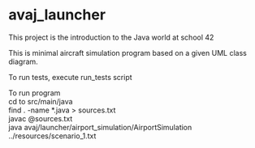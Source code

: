 # avaj_launcher
This project is the introduction to the Java world at school 42

This is minimal aircraft simulation program based on a given UML class diagram. 

To run tests, execute run_tests script

To run program <br>
cd to src/main/java <br>
find . -name *.java > sources.txt <br>
javac @sources.txt <br>
java avaj/launcher/airport_simulation/AirportSimulation ../resources/scenario_1.txt